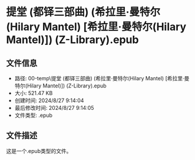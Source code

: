 ﻿# 提堂 (都铎三部曲) (希拉里·曼特尔(Hilary Mantel) [希拉里·曼特尔(Hilary Mantel)]) (Z-Library).epub

## 文件信息
- 路径: 00-temp\提堂 (都铎三部曲) (希拉里·曼特尔(Hilary Mantel) [希拉里·曼特尔(Hilary Mantel)]) (Z-Library).epub
- 大小: 521.47 KB
- 创建时间: 2024/8/27 9:14:04
- 最后修改时间: 2024/8/27 9:14:05
- 文件类型: .epub

## 文件描述
这是一个.epub类型的文件。

